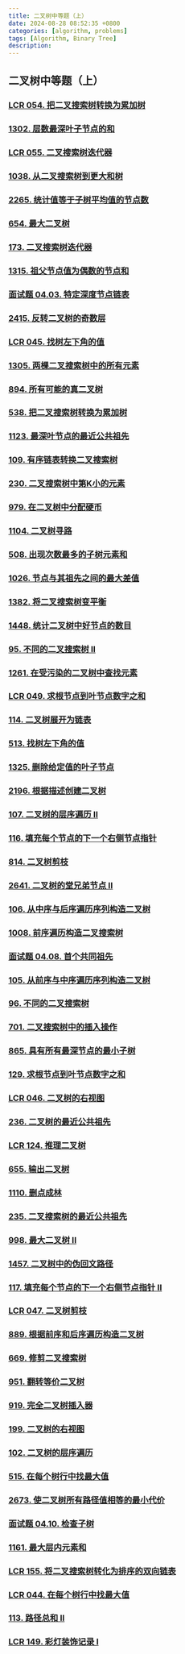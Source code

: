 ```yaml
---
title: 二叉树中等题（上）
date: 2024-08-28 08:52:35 +0800
categories: [algorithm, problems]
tags: [Algorithm, Binary Tree]
description: 
---
```

## 二叉树中等题（上）

### [LCR 054. 把二叉搜索树转换为累加树](https://leetcode.cn/problems/w6cpku/)



### [1302. 层数最深叶子节点的和](https://leetcode.cn/problems/deepest-leaves-sum/)



### [LCR 055. 二叉搜索树迭代器](https://leetcode.cn/problems/kTOapQ/)





### [1038. 从二叉搜索树到更大和树](https://leetcode.cn/problems/binary-search-tree-to-greater-sum-tree/)





### [2265. 统计值等于子树平均值的节点数](https://leetcode.cn/problems/count-nodes-equal-to-average-of-subtree/)



### [654. 最大二叉树](https://leetcode.cn/problems/maximum-binary-tree/)



### [173. 二叉搜索树迭代器](https://leetcode.cn/problems/binary-search-tree-iterator/)



### [1315. 祖父节点值为偶数的节点和](https://leetcode.cn/problems/sum-of-nodes-with-even-valued-grandparent/)



### [面试题 04.03. 特定深度节点链表](https://leetcode.cn/problems/list-of-depth-lcci/)



### [2415. 反转二叉树的奇数层](https://leetcode.cn/problems/reverse-odd-levels-of-binary-tree/)



### [LCR 045. 找树左下角的值](https://leetcode.cn/problems/LwUNpT/)



### [1305. 两棵二叉搜索树中的所有元素](https://leetcode.cn/problems/all-elements-in-two-binary-search-trees/)



### [894. 所有可能的真二叉树](https://leetcode.cn/problems/all-possible-full-binary-trees/)



### [538. 把二叉搜索树转换为累加树](https://leetcode.cn/problems/convert-bst-to-greater-tree/)



### [1123. 最深叶节点的最近公共祖先](https://leetcode.cn/problems/lowest-common-ancestor-of-deepest-leaves/)





### [109. 有序链表转换二叉搜索树](https://leetcode.cn/problems/convert-sorted-list-to-binary-search-tree/)



### [230. 二叉搜索树中第K小的元素](https://leetcode.cn/problems/kth-smallest-element-in-a-bst/)



### [979. 在二叉树中分配硬币](https://leetcode.cn/problems/distribute-coins-in-binary-tree/)



### [1104. 二叉树寻路](https://leetcode.cn/problems/path-in-zigzag-labelled-binary-tree/)



### [508. 出现次数最多的子树元素和](https://leetcode.cn/problems/most-frequent-subtree-sum/)



### [1026. 节点与其祖先之间的最大差值](https://leetcode.cn/problems/maximum-difference-between-node-and-ancestor/)



### [1382. 将二叉搜索树变平衡](https://leetcode.cn/problems/balance-a-binary-search-tree/)



### [1448. 统计二叉树中好节点的数目](https://leetcode.cn/problems/count-good-nodes-in-binary-tree/)



### [95. 不同的二叉搜索树 II](https://leetcode.cn/problems/unique-binary-search-trees-ii/)





### [1261. 在受污染的二叉树中查找元素](https://leetcode.cn/problems/find-elements-in-a-contaminated-binary-tree/)



### [LCR 049. 求根节点到叶节点数字之和](https://leetcode.cn/problems/3Etpl5/)



### [114. 二叉树展开为链表](https://leetcode.cn/problems/flatten-binary-tree-to-linked-list/)



### [513. 找树左下角的值](https://leetcode.cn/problems/find-bottom-left-tree-value/)



### [1325. 删除给定值的叶子节点](https://leetcode.cn/problems/delete-leaves-with-a-given-value/)



### [2196. 根据描述创建二叉树](https://leetcode.cn/problems/create-binary-tree-from-descriptions/)



### [107. 二叉树的层序遍历 II](https://leetcode.cn/problems/binary-tree-level-order-traversal-ii/)



### [116. 填充每个节点的下一个右侧节点指针](https://leetcode.cn/problems/populating-next-right-pointers-in-each-node/)





### [814. 二叉树剪枝](https://leetcode.cn/problems/binary-tree-pruning/)



### [2641. 二叉树的堂兄弟节点 II](https://leetcode.cn/problems/cousins-in-binary-tree-ii/)



### [106. 从中序与后序遍历序列构造二叉树](https://leetcode.cn/problems/construct-binary-tree-from-inorder-and-postorder-traversal/)



### [1008. 前序遍历构造二叉搜索树](https://leetcode.cn/problems/construct-binary-search-tree-from-preorder-traversal/)





### [面试题 04.08. 首个共同祖先](https://leetcode.cn/problems/first-common-ancestor-lcci/)





### [105. 从前序与中序遍历序列构造二叉树](https://leetcode.cn/problems/construct-binary-tree-from-preorder-and-inorder-traversal/)



### [96. 不同的二叉搜索树](https://leetcode.cn/problems/unique-binary-search-trees/)



### [701. 二叉搜索树中的插入操作](https://leetcode.cn/problems/insert-into-a-binary-search-tree/)



### [865. 具有所有最深节点的最小子树](https://leetcode.cn/problems/smallest-subtree-with-all-the-deepest-nodes/)



### [129. 求根节点到叶节点数字之和](https://leetcode.cn/problems/sum-root-to-leaf-numbers/)



### [LCR 046. 二叉树的右视图](https://leetcode.cn/problems/WNC0Lk/)



### [236. 二叉树的最近公共祖先](https://leetcode.cn/problems/lowest-common-ancestor-of-a-binary-tree/)



### [LCR 124. 推理二叉树](https://leetcode.cn/problems/zhong-jian-er-cha-shu-lcof/)



### [655. 输出二叉树](https://leetcode.cn/problems/print-binary-tree/)



### [1110. 删点成林](https://leetcode.cn/problems/delete-nodes-and-return-forest/)



### [235. 二叉搜索树的最近公共祖先](https://leetcode.cn/problems/lowest-common-ancestor-of-a-binary-search-tree/)





### [998. 最大二叉树 II](https://leetcode.cn/problems/maximum-binary-tree-ii/)



### [1457. 二叉树中的伪回文路径](https://leetcode.cn/problems/pseudo-palindromic-paths-in-a-binary-tree/)



### [117. 填充每个节点的下一个右侧节点指针 II](https://leetcode.cn/problems/populating-next-right-pointers-in-each-node-ii/)



### [LCR 047. 二叉树剪枝](https://leetcode.cn/problems/pOCWxh/)



### [889. 根据前序和后序遍历构造二叉树](https://leetcode.cn/problems/construct-binary-tree-from-preorder-and-postorder-traversal/)



### [669. 修剪二叉搜索树](https://leetcode.cn/problems/trim-a-binary-search-tree/)



### [951. 翻转等价二叉树](https://leetcode.cn/problems/flip-equivalent-binary-trees/)



### [919. 完全二叉树插入器](https://leetcode.cn/problems/complete-binary-tree-inserter/)



### [199. 二叉树的右视图](https://leetcode.cn/problems/binary-tree-right-side-view/)





### [102. 二叉树的层序遍历](https://leetcode.cn/problems/binary-tree-level-order-traversal/)



### [515. 在每个树行中找最大值](https://leetcode.cn/problems/find-largest-value-in-each-tree-row/)



### [2673. 使二叉树所有路径值相等的最小代价](https://leetcode.cn/problems/make-costs-of-paths-equal-in-a-binary-tree/)



### [面试题 04.10. 检查子树](https://leetcode.cn/problems/check-subtree-lcci/)



### [1161. 最大层内元素和](https://leetcode.cn/problems/maximum-level-sum-of-a-binary-tree/)



### [LCR 155. 将二叉搜索树转化为排序的双向链表](https://leetcode.cn/problems/er-cha-sou-suo-shu-yu-shuang-xiang-lian-biao-lcof/)



### [LCR 044. 在每个树行中找最大值](https://leetcode.cn/problems/hPov7L/)



### [113. 路径总和 II](https://leetcode.cn/problems/path-sum-ii/)



### [LCR 149. 彩灯装饰记录 I](https://leetcode.cn/problems/cong-shang-dao-xia-da-yin-er-cha-shu-lcof/)
